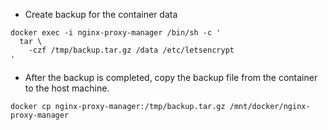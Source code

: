 * Create backup for the container data
```shell
docker exec -i nginx-proxy-manager /bin/sh -c '
  tar \
    -czf /tmp/backup.tar.gz /data /etc/letsencrypt
'
```

* After the backup is completed, copy the backup file from the container to the host machine.
```shell
docker cp nginx-proxy-manager:/tmp/backup.tar.gz /mnt/docker/nginx-proxy-manager
```